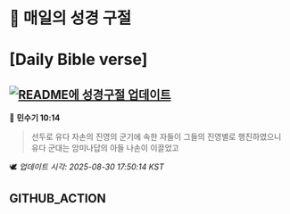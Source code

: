 # 🙏 매일의 성경 구절
# [Daily Bible verse]
## [![README에 성경구절 업데이트](https://github.com/DONGSUKA/first_test/actions/workflows/update-readme-bible.yml/badge.svg)](https://github.com/DONGSUKA/first_test/actions/workflows/update-readme-bible.yml)
<!-- START_BIBLE_VERSE -->
📖 **민수기 10:14**
> 선두로 유다 자손의 진영의 군기에 속한 자들이 그들의 진영별로 행진하였으니 유다 군대는 암미나답의 아들 나손이 이끌었고

🕊️ _업데이트 시각: 2025-08-30 17:50:14 KST_
  <!-- END_BIBLE_VERSE -->
## GITHUB_ACTION
